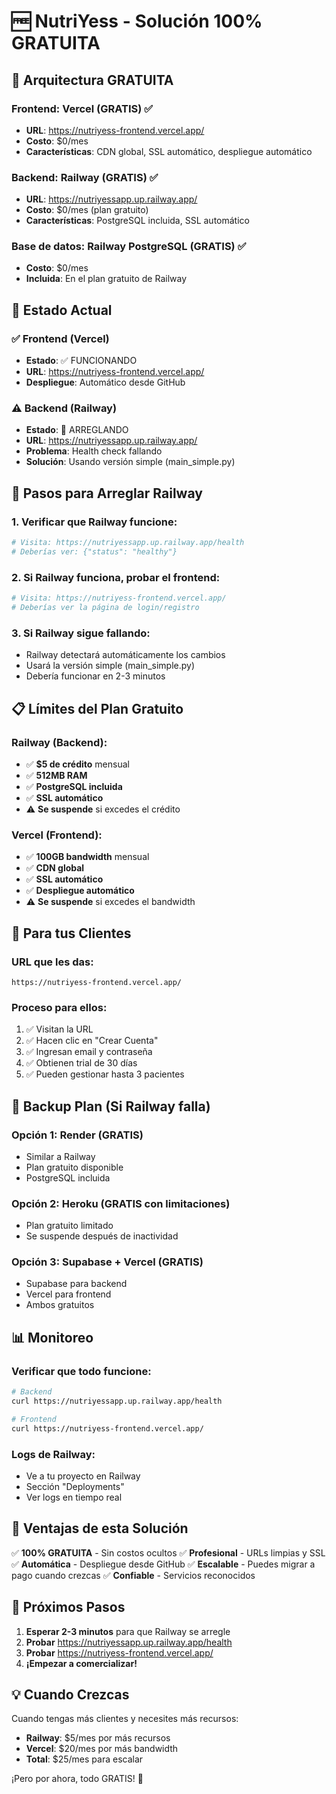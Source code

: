 # 🆓 NutriYess - Solución 100% GRATUITA

## 🎯 Arquitectura GRATUITA

### Frontend: Vercel (GRATIS) ✅
- **URL**: https://nutriyess-frontend.vercel.app/
- **Costo**: $0/mes
- **Características**: CDN global, SSL automático, despliegue automático

### Backend: Railway (GRATIS) ✅
- **URL**: https://nutriyessapp.up.railway.app/
- **Costo**: $0/mes (plan gratuito)
- **Características**: PostgreSQL incluida, SSL automático

### Base de datos: Railway PostgreSQL (GRATIS) ✅
- **Costo**: $0/mes
- **Incluida**: En el plan gratuito de Railway

## 🚀 Estado Actual

### ✅ Frontend (Vercel)
- **Estado**: ✅ FUNCIONANDO
- **URL**: https://nutriyess-frontend.vercel.app/
- **Despliegue**: Automático desde GitHub

### ⚠️ Backend (Railway)
- **Estado**: 🔧 ARREGLANDO
- **URL**: https://nutriyessapp.up.railway.app/
- **Problema**: Health check fallando
- **Solución**: Usando versión simple (main_simple.py)

## 🔧 Pasos para Arreglar Railway

### 1. Verificar que Railway funcione:
```bash
# Visita: https://nutriyessapp.up.railway.app/health
# Deberías ver: {"status": "healthy"}
```

### 2. Si Railway funciona, probar el frontend:
```bash
# Visita: https://nutriyess-frontend.vercel.app/
# Deberías ver la página de login/registro
```

### 3. Si Railway sigue fallando:
- Railway detectará automáticamente los cambios
- Usará la versión simple (main_simple.py)
- Debería funcionar en 2-3 minutos

## 📋 Límites del Plan Gratuito

### Railway (Backend):
- ✅ **$5 de crédito** mensual
- ✅ **512MB RAM**
- ✅ **PostgreSQL incluida**
- ✅ **SSL automático**
- ⚠️ **Se suspende** si excedes el crédito

### Vercel (Frontend):
- ✅ **100GB bandwidth** mensual
- ✅ **CDN global**
- ✅ **SSL automático**
- ✅ **Despliegue automático**
- ⚠️ **Se suspende** si excedes el bandwidth

## 🎯 Para tus Clientes

### URL que les das:
```
https://nutriyess-frontend.vercel.app/
```

### Proceso para ellos:
1. ✅ Visitan la URL
2. ✅ Hacen clic en "Crear Cuenta"
3. ✅ Ingresan email y contraseña
4. ✅ Obtienen trial de 30 días
5. ✅ Pueden gestionar hasta 3 pacientes

## 🔄 Backup Plan (Si Railway falla)

### Opción 1: Render (GRATIS)
- Similar a Railway
- Plan gratuito disponible
- PostgreSQL incluida

### Opción 2: Heroku (GRATIS con limitaciones)
- Plan gratuito limitado
- Se suspende después de inactividad

### Opción 3: Supabase + Vercel (GRATIS)
- Supabase para backend
- Vercel para frontend
- Ambos gratuitos

## 📊 Monitoreo

### Verificar que todo funcione:
```bash
# Backend
curl https://nutriyessapp.up.railway.app/health

# Frontend
curl https://nutriyess-frontend.vercel.app/
```

### Logs de Railway:
- Ve a tu proyecto en Railway
- Sección "Deployments"
- Ver logs en tiempo real

## 🎉 Ventajas de esta Solución

✅ **100% GRATUITA** - Sin costos ocultos
✅ **Profesional** - URLs limpias y SSL
✅ **Automática** - Despliegue desde GitHub
✅ **Escalable** - Puedes migrar a pago cuando crezcas
✅ **Confiable** - Servicios reconocidos

## 🚀 Próximos Pasos

1. **Esperar 2-3 minutos** para que Railway se arregle
2. **Probar** https://nutriyessapp.up.railway.app/health
3. **Probar** https://nutriyess-frontend.vercel.app/
4. **¡Empezar a comercializar!**

## 💡 Cuando Crezcas

Cuando tengas más clientes y necesites más recursos:
- **Railway**: $5/mes por más recursos
- **Vercel**: $20/mes por más bandwidth
- **Total**: $25/mes para escalar

¡Pero por ahora, todo GRATIS! 🎉
